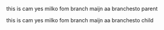 
this is cam yes milko fom branch maijn aa branchesto
parent

this is cam yes milko fom branch maijn aa branchesto child


